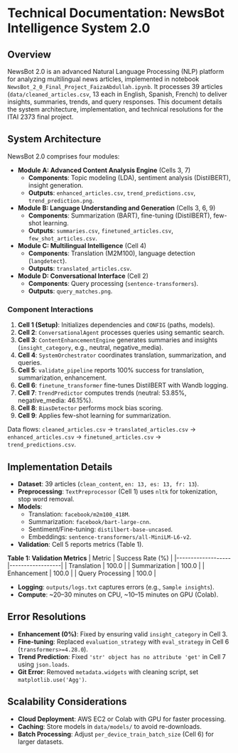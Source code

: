 # Technical Documentation: NewsBot Intelligence System 2.0

## Overview
NewsBot 2.0 is an advanced Natural Language Processing (NLP) platform for analyzing multilingual news articles, implemented in notebook `NewsBot_2_0_Final_Project_FaizaAbdullah.ipynb`. It processes 39 articles (`data/cleaned_articles.csv`, 13 each in English, Spanish, French) to deliver insights, summaries, trends, and query responses. This document details the system architecture, implementation, and technical resolutions for the ITAI 2373 final project.

## System Architecture
NewsBot 2.0 comprises four modules:

- **Module A: Advanced Content Analysis Engine** (Cells 3, 7)
  - **Components**: Topic modeling (LDA), sentiment analysis (DistilBERT), insight generation.
  - **Outputs**: `enhanced_articles.csv`, `trend_predictions.csv`, `trend_prediction.png`.
- **Module B: Language Understanding and Generation** (Cells 3, 6, 9)
  - **Components**: Summarization (BART), fine-tuning (DistilBERT), few-shot learning.
  - **Outputs**: `summaries.csv`, `finetuned_articles.csv`, `few_shot_articles.csv`.
- **Module C: Multilingual Intelligence** (Cell 4)
  - **Components**: Translation (M2M100), language detection (`langdetect`).
  - **Outputs**: `translated_articles.csv`.
- **Module D: Conversational Interface** (Cell 2)
  - **Components**: Query processing (`sentence-transformers`).
  - **Outputs**: `query_matches.png`.

### Component Interactions
1. **Cell 1 (Setup)**: Initializes dependencies and `CONFIG` (paths, models).
2. **Cell 2**: `ConversationalAgent` processes queries using semantic search.
3. **Cell 3**: `ContentEnhancementEngine` generates summaries and insights (`insight_category`, e.g., neutral, negative_media).
4. **Cell 4**: `SystemOrchestrator` coordinates translation, summarization, and queries.
5. **Cell 5**: `validate_pipeline` reports 100% success for translation, summarization, enhancement.
6. **Cell 6**: `finetune_transformer` fine-tunes DistilBERT with Wandb logging.
7. **Cell 7**: `TrendPredictor` computes trends (neutral: 53.85%, negative_media: 46.15%).
8. **Cell 8**: `BiasDetector` performs mock bias scoring.
9. **Cell 9**: Applies few-shot learning for summarization.

Data flows: `cleaned_articles.csv` → `translated_articles.csv` → `enhanced_articles.csv` → `finetuned_articles.csv` → `trend_predictions.csv`.

## Implementation Details
- **Dataset**: 39 articles (`clean_content`, `en: 13, es: 13, fr: 13`).
- **Preprocessing**: `TextPreprocessor` (Cell 1) uses `nltk` for tokenization, stop word removal.
- **Models**:
  - Translation: `facebook/m2m100_418M`.
  - Summarization: `facebook/bart-large-cnn`.
  - Sentiment/Fine-tuning: `distilbert-base-uncased`.
  - Embeddings: `sentence-transformers/all-MiniLM-L6-v2`.
- **Validation**: Cell 5 reports metrics (Table 1).

**Table 1: Validation Metrics**
| Metric            | Success Rate (%) |
|-------------------|------------------|
| Translation       | 100.0            |
| Summarization     | 100.0            |
| Enhancement       | 100.0            |
| Query Processing  | 100.0            |

- **Logging**: `outputs/logs.txt` captures errors (e.g., `Sample insights`).
- **Compute**: ~20–30 minutes on CPU, ~10–15 minutes on GPU (Colab).

## Error Resolutions
- **Enhancement (0%)**: Fixed by ensuring valid `insight_category` in Cell 3.
- **Fine-tuning**: Replaced `evaluation_strategy` with `eval_strategy` in Cell 6 (`transformers>=4.28.0`).
- **Trend Prediction**: Fixed `'str' object has no attribute 'get'` in Cell 7 using `json.loads`.
- **Git Error**: Removed `metadata.widgets` with cleaning script, set `matplotlib.use('Agg')`.

## Scalability Considerations
- **Cloud Deployment**: AWS EC2 or Colab with GPU for faster processing.
- **Caching**: Store models in `data/models/` to avoid re-downloads.
- **Batch Processing**: Adjust `per_device_train_batch_size` (Cell 6) for larger datasets.
